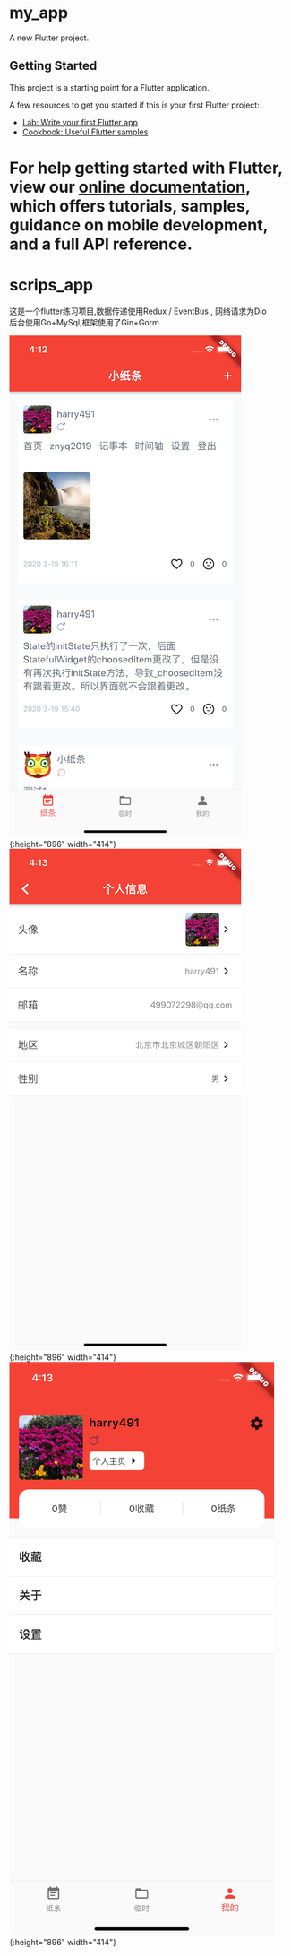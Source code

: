 # my_app

A new Flutter project.

## Getting Started

This project is a starting point for a Flutter application.

A few resources to get you started if this is your first Flutter project:

- [Lab: Write your first Flutter app](https://flutter.dev/docs/get-started/codelab)
- [Cookbook: Useful Flutter samples](https://flutter.dev/docs/cookbook)

For help getting started with Flutter, view our
[online documentation](https://flutter.dev/docs), which offers tutorials,
samples, guidance on mobile development, and a full API reference.
=======


# scrips_app

这是一个flutter练习项目,数据传递使用Redux / EventBus , 网络请求为Dio
<Br>
后台使用Go+MySql,框架使用了Gin+Gorm

![avatar](./images/Simulator%20Screen%20Shot%20-%20iPhone%2011-3.png){:height="896" width="414"}
![avatar](./images/Simulator%20Screen%20Shot%20-%20iPhone%2011%20-2.png){:height="896" width="414"}
![avatar](./images/Simulator%20Screen%20Shot%20-%20iPhone%2011%20-%201.png){:height="896" width="414"}

